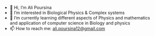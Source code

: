- 👋 Hi, I’m Ali Poursina
- 👀 I’m interested in Biological Physics & Complex systems
- 🌱 I’m currently learning different aspects of Physics and mathematics and application of computer science in Biology and physics
- 📫 How to reach me: ali.poursina12@gmail.com
<!---
ali-pr1/ali-pr1 is a ✨ special ✨ repository because its `README.md` (this file) appears on your GitHub profile.
You can click the Preview link to take a look at your changes.
--->
